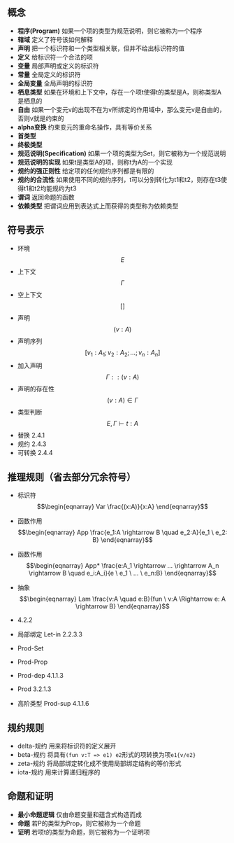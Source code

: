 ## 概念
- **程序(Program)** 如果一个项的类型为规范说明，则它被称为一个程序
- **辖域** 定义了符号该如何解释
- **声明** 把一个标识符和一个类型相关联，但并不给出标识符的值
- **定义** 给标识符一个合法的项
- **变量** 局部声明或定义的标识符
- **常量** 全局定义的标识符
- **全局变量** 全局声明的标识符
- **栖息类型** 如果在环境和上下文中，存在一个项t使得t的类型是A，则称类型A是栖息的
- **自由** 如果一个变元v的出现不在为v所绑定的作用域中，那么变元v是自由的，否则v就是约束的
- **alpha变换** 约束变元的重命名操作，具有等价关系
- **首类型** 
- **终极类型**
- **规范说明(Specification)** 如果一个项的类型为Set，则它被称为一个规范说明
- **规范说明的实现** 如果t是类型A的项，则称t为A的一个实现
- **规约的强正则性** 给定项的任何规约序列都是有限的
- **规约的合流性** 如果使用不同的规约序列，t可以分别转化为t1和t2，则存在t3使得t1和t2均能规约为t3
- **谓词** 返回命题的函数
- **依赖类型** 把谓词应用到表达式上而获得的类型称为依赖类型

## 符号表示
- 环境 $$E$$
- 上下文 $$\Gamma$$
- 空上下文 $$[]$$
- 声明 $$(v:A)$$
- 声明序列 $$[v_1:A_1;v_2:A_2;...;v_n:A_n]$$
- 加入声明 $$\Gamma :: (v:A)$$
- 声明的存在性 $$(v:A) \in \Gamma$$
- 类型判断 $$E,\Gamma \vdash t:A$$
- 替换 2.4.1
- 规约 2.4.3
- 可转换 2.4.4

## 推理规则（省去部分冗余符号）
- 标识符 $$\begin{eqnarray}
    Var \frac{(x:A)}{x:A}
  \end{eqnarray}$$

- 函数作用 $$\begin{eqnarray}
  App \frac{e_1:A \rightarrow B \quad  e_2:A}{e_1 \ e_2: B}
  \end{eqnarray}$$
    
- 函数作用 $$\begin{eqnarray}
  App* \frac{e:A_1 \rightarrow  ... \rightarrow A_n \rightarrow B \quad e_i:A_i}{e \ e_1 \ ... \ e_n:B}
  \end{eqnarray}$$
  
- 抽象 $$\begin{eqnarray}
    Lam \frac{v:A \quad e:B}{fun \ v:A \Rightarrow e: A \rightarrow B}
  \end{eqnarray}$$
    
- 4.2.2
- 局部绑定 Let-in 2.2.3.3
- Prod-Set
- Prod-Prop
- Prod-dep 4.1.1.3
- Prod 3.2.1.3
- 高阶类型 Prod-sup 4.1.1.6

## 规约规则
- delta-规约 用来将标识符的定义展开
- beta-规约 将具有`(fun v:T => e1) e2`形式的项转换为项`e1{v/e2}`
- zeta-规约 将局部绑定转化成不使用局部绑定结构的等价形式
- iota-规约 用来计算递归程序的

## 命题和证明
- **最小命题逻辑** 仅由命题变量和蕴含式构造而成
- **命题** 若P的类型为Prop，则它被称为一个命题
- **证明** 若项t的类型为命题，则它被称为一个证明项
